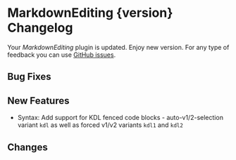 # MarkdownEditing {version} Changelog

Your _MarkdownEditing_ plugin is updated. Enjoy new version. For any type of
feedback you can use [GitHub issues][issues].

## Bug Fixes

## New Features
  - Syntax: Add support for KDL fenced code blocks - auto-v1/2-selection variant `kdl` as well as forced v1/v2 variants `kdl1` and `kdl2`

## Changes

[issues]: https://github.com/SublimeText-Markdown/MarkdownEditing/issues
